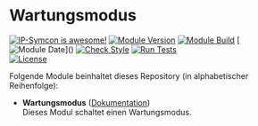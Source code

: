 # Wartungsmodus

[![IP-Symcon is awesome!](https://img.shields.io/badge/IP--Symcon-6.1-blue.svg)](https://www.symcon.de)
[![Module Version](https://img.shields.io/badge/Module_Version-1.0-blue.svg)]()
[![Module Build](https://img.shields.io/badge/Module_Build-4-blue.svg)]()
[![Module Date](https://img.shields.io/badge/Module_Date-20230918_(18.09.2023)-blue.svg)]()  
[![Check Style](https://github.com/ubittner/Wartungsmodus/workflows/Check%20Style/badge.svg)](https://github.com/ubittner/Wartungsmodus/actions)
[![Run Tests](https://github.com/ubittner/Wartungsmodus/workflows/Run%20Tests/badge.svg)](https://github.com/ubittner/Wartungsmodus/actions)  
[![License](https://img.shields.io/badge/License-CC%20BY--NC--SA%204.0-green.svg)](https://creativecommons.org/licenses/by-nc-sa/4.0/)

Folgende Module beinhaltet dieses Repository (in alphabetischer Reihenfolge):

- __Wartungsmodus__ ([Dokumentation](Wartungsmodus))  
  Dieses Modul schaltet einen Wartungsmodus.
